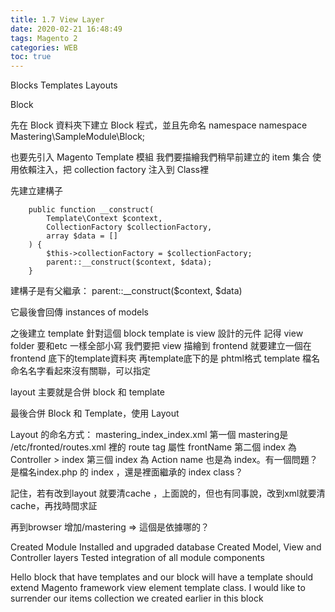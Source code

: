 ```yaml
---
title: 1.7 View Layer
date: 2020-02-21 16:48:49
tags: Magento 2
categories: WEB
toc: true
---
```


Blocks
Templates
Layouts
<!-- more -->



Block

先在 Block 資料夾下建立 Block 程式，並且先命名 namespace 
namespace Mastering\SampleModule\Block;

也要先引入 Magento Template 模組
我們要描繪我們稍早前建立的 item 集合
使用依賴注入，把 collection factory 注入到 Class裡

先建立建構子

```
    public function __construct(
        Template\Context $context,
        CollectionFactory $collectionFactory,
        array $data = []
    ) {
        $this->collectionFactory = $collectionFactory;
        parent::__construct($context, $data);
    }
```

建構子是有父繼承： parent::__construct($context, $data)


它最後會回傳 instances of models

之後建立 template 針對這個 block
template is view 設計的元件
記得 view folder 要和etc 一樣全部小寫
我們要把 view 描繪到 frontend 就要建立一個在frontend 底下的template資料夾
再template底下的是 phtml格式
template 檔名命名名字看起來沒有關聯，可以指定

layout 主要就是合併 block 和 template

最後合併 Block 和 Template，使用 Layout 


Layout 的命名方式： mastering_index_index.xml
第一個 mastering是 /etc/fronted/routes.xml 裡的 route tag 屬性 frontName
第二個 index 為 Controller > index
第三個 index 為 Action name 也是為 index。有一個問題？是檔名index.php 的 index ，還是裡面繼承的 index class？

記住，若有改到layout 就要清cache ，上面說的，但也有同事說，改到xml就要清cache，再找時間求証

再到browser 增加/mastering => 這個是依據哪的？


Created Module
Installed and upgraded database
Created Model, View and Controller layers
Tested integration of all module components


Hello block that have templates and our block will have a template should extend Magento framework view element template class.
I would like to surrender our items collection we created earlier in this block

